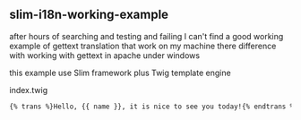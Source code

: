 ## slim-i18n-working-example

after hours of searching and testing and failing
I can't find a good working example of gettext translation
that work on my machine
there difference with working with gettext in apache under windows

this example use Slim framework plus Twig template engine

index.twig
``` html
{% trans %}Hello, {{ name }}, it is nice to see you today!{% endtrans %}
```




